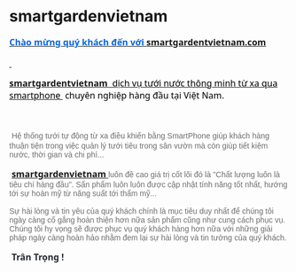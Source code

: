 # smartgardenvietnam

 <p style="margin-bottom: 12.0pt; line-height: normal;"><strong><u><span style="font-size: 12.0pt; font-family: 'Segoe UI',sans-serif; color: #0366d6;">Ch&agrave;o mừng qu&yacute; kh&aacute;ch đến với </span></u></strong><strong><span style="font-size: 12.0pt; font-family: 'Segoe UI',sans-serif; color: #24292e;"><a href="http://smartgardenvietnam.com/">smartgardentvietnam.com</a></span></strong></p>
<p style="margin-bottom: .0001pt; line-height: normal;"><strong><u><span style="font-size: 12.0pt; font-family: 'Segoe UI',sans-serif; color: #0366d6;"><span style="text-decoration: none;">&nbsp;</span></span></u></strong></p>
<p style="margin-bottom: .0001pt; line-height: normal;"><strong><u><span style="font-size: 12.0pt; font-family: 'Segoe UI',sans-serif; color: #0366d6;"><a href="http://smartgardenvietnam.com/">smartgardentvietnam &nbsp;</a></span></u></strong><u><span style="font-size: 12.0pt; font-family: 'Segoe UI',sans-serif; color: black;">dịch vụ tưới nước th&ocirc;ng minh từ xa qua smartphone </span></u><span style="font-size: 12.0pt; font-family: 'Segoe UI',sans-serif; color: black;">&nbsp;chuy&ecirc;n nghiệp h&agrave;ng đầu tại Việt Nam.</span></p>
<p style="margin-bottom: .0001pt; line-height: normal;"><span style="font-size: 12.0pt; font-family: 'Segoe UI',sans-serif; color: #24292e;">&nbsp;</span></p>
<p style="margin-bottom: 12.0pt; line-height: normal;"><span style="font-size: 12.0pt; font-family: 'Segoe UI',sans-serif; color: #24292e;">&nbsp;</span><span style="font-size: 10.5pt; font-family: 'Helvetica',sans-serif; color: #6c6c6c; background: white;">Hệ thống tưới tự động từ xa điều khiển bằng SmartPhone gi&uacute;p kh&aacute;ch h&agrave;ng thuận tiện trong việc quản l&yacute; tưới ti&ecirc;u trong s&acirc;n vườn m&agrave; c&ograve;n gi&uacute;p tiết kiệm nước, thời gian v&agrave; chi ph&iacute;...</span></p>
<p style="margin-bottom: 12.0pt; line-height: normal;"><strong><span style="font-size: 12.0pt; font-family: 'Segoe UI',sans-serif; color: #24292e;">&nbsp;</span></strong><strong><span style="font-size: 12.0pt; font-family: 'Segoe UI',sans-serif;"><a href="http://smartgardenvietnam.com/">smartgardenvietnam<span style="font-size: 10.5pt; font-family: 'Helvetica',sans-serif; background: white;">&nbsp;</span></a></span></strong><span style="font-size: 10.5pt; font-family: 'Helvetica',sans-serif; color: #6c6c6c; background: white;">lu&ocirc;n đề cao gi&aacute; trị cốt l&otilde;i đ&oacute; l&agrave; "Chất lượng lu&ocirc;n l&agrave; ti&ecirc;u ch&iacute; h&agrave;ng đầu". Sẩn phẩm lu&ocirc;n lu&ocirc;n được cập nhật t&iacute;nh năng tốt nhất, hướng tới sự ho&agrave;n mỹ từ năng suất tới thẩm mỹ...</span></p>
<p style="margin-bottom: 12.0pt; line-height: normal;"><span style="font-size: 10.5pt; font-family: 'Helvetica',sans-serif; color: #6c6c6c; background: white;">Sự h&agrave;i l&ograve;ng v&agrave; tin y&ecirc;u của qu&yacute; kh&aacute;ch ch&iacute;nh l&agrave; mục ti&ecirc;u duy nhất để ch&uacute;ng t&ocirc;i ng&agrave;y c&agrave;ng cố gắng ho&agrave;n thiện hơn nữa sản phẩm cũng như cung c&aacute;ch phục vụ. Ch&uacute;ng t&ocirc;i hy vọng sẽ được phục vụ qu&yacute; kh&aacute;ch h&agrave;ng hơn nữa với những giải ph&aacute;p ng&agrave;y c&agrave;ng ho&agrave;n hảo nhằm đem lại sự h&agrave;i l&ograve;ng v&agrave; tin tưởng của qu&yacute; kh&aacute;ch.</span></p>
<p style="margin-bottom: 12.0pt; line-height: normal;"><span style="font-size: 12.0pt; font-family: 'Segoe UI',sans-serif; color: #24292e;">&nbsp;</span><strong><span style="font-size: 12.0pt; font-family: 'Segoe UI',sans-serif; color: #24292e;">Tr&acirc;n Trọng !</span></strong></p>
<p>&nbsp;</p>




